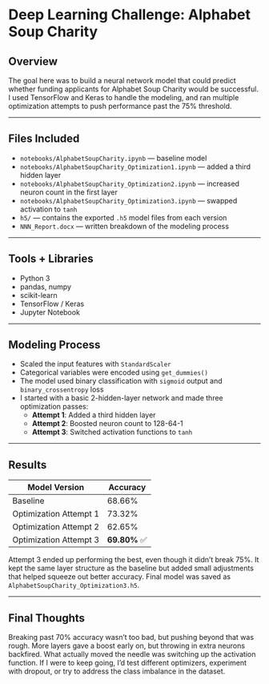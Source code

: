 # Deep Learning Challenge: Alphabet Soup Charity

## Overview

The goal here was to build a neural network model that could predict whether funding applicants for Alphabet Soup Charity would be successful. I used TensorFlow and Keras to handle the modeling, and ran multiple optimization attempts to push performance past the 75% threshold.

---

## Files Included

- `notebooks/AlphabetSoupCharity.ipynb` — baseline model
- `notebooks/AlphabetSoupCharity_Optimization1.ipynb` — added a third hidden layer
- `notebooks/AlphabetSoupCharity_Optimization2.ipynb` — increased neuron count in the first layer
- `notebooks/AlphabetSoupCharity_Optimization3.ipynb` — swapped activation to `tanh`
- `h5/` — contains the exported `.h5` model files from each version
- `NNN_Report.docx` — written breakdown of the modeling process

---

## Tools + Libraries

- Python 3
- pandas, numpy
- scikit-learn
- TensorFlow / Keras
- Jupyter Notebook

---

## Modeling Process

- Scaled the input features with `StandardScaler`
- Categorical variables were encoded using `get_dummies()`
- The model used binary classification with `sigmoid` output and `binary_crossentropy` loss
- I started with a basic 2-hidden-layer network and made three optimization passes:
  - **Attempt 1**: Added a third hidden layer
  - **Attempt 2**: Boosted neuron count to 128-64-1
  - **Attempt 3**: Switched activation functions to `tanh`

---

## Results

| Model Version          | Accuracy   |
|------------------------|------------|
| Baseline               | 68.66%     |
| Optimization Attempt 1 | 73.32%     |
| Optimization Attempt 2 | 62.65%     |
| Optimization Attempt 3 | **69.80%** ✅ |

Attempt 3 ended up performing the best, even though it didn’t break 75%. It kept the same layer structure as the baseline but added small adjustments that helped squeeze out better accuracy. Final model was saved as `AlphabetSoupCharity_Optimization3.h5`.

---

## Final Thoughts

Breaking past 70% accuracy wasn’t too bad, but pushing beyond that was rough. More layers gave a boost early on, but throwing in extra neurons backfired. What actually moved the needle was switching up the activation function. If I were to keep going, I’d test different optimizers, experiment with dropout, or try to address the class imbalance in the dataset.
